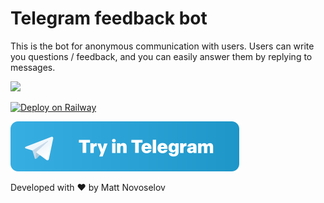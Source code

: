 # Telegram feedback bot

This is the bot for anonymous communication with users. Users can write you questions / feedback, and you can easily answer them by replying to messages.

![](https://github.com/matt-novoselov/feedback-telegram-bot/blob/f269bd1898be4b303c7b1dc635a97e7b1e095e27/Thumbnail)

[![Deploy on Railway](https://railway.app/button.svg)](https://railway.app/new/template/UwAyn7?referralCode=RmyABJ)

[![Telegram Bot](https://raw.githubusercontent.com/matt-novoselov/SystemFiles/main/telegram_button.svg)](https://t.me/NoveSupportBot)

Developed with ❤️ by Matt Novoselov
